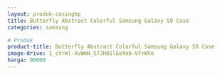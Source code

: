 ```yaml
---
layout: produk-casinghp
title: Butterfly Abstract Colorful Samsung Galaxy S9 Case
categories: samsung

# Produk
product-title: Butterfly Abstract Colorful Samsung Galaxy S9 Case
image-drive: 1_cVrml-XvWmN_S7JHO1lEeXob-VFrWVe
harga: 90000
---
```

